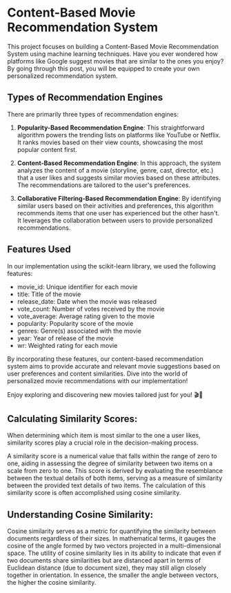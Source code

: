 
#  Content-Based Movie Recommendation System

This project focuses on building a Content-Based Movie Recommendation System using machine learning techniques. Have you ever wondered how platforms like Google suggest movies that are similar to the ones you enjoy? By going through this post, you will be equipped to create your own personalized recommendation system.

## Types of Recommendation Engines
There are primarily three types of recommendation engines:

1. **Popularity-Based Recommendation Engine**: This straightforward algorithm powers the trending lists on platforms like YouTube or Netflix. It ranks movies based on their view counts, showcasing the most popular content first.

2. **Content-Based Recommendation Engine**: In this approach, the system analyzes the content of a movie (storyline, genre, cast, director, etc.) that a user likes and suggests similar movies based on these attributes. The recommendations are tailored to the user's preferences.

3. **Collaborative Filtering-Based Recommendation Engine**: By identifying similar users based on their activities and preferences, this algorithm recommends items that one user has experienced but the other hasn't. It leverages the collaboration between users to provide personalized recommendations.

## Features Used
In our implementation using the scikit-learn library, we used the following features:

- movie_id: Unique identifier for each movie
- title: Title of the movie
- release_date: Date when the movie was released
- vote_count: Number of votes received by the movie
- vote_average: Average rating given to the movie
- popularity: Popularity score of the movie
- genres: Genre(s) associated with the movie
- year: Year of release of the movie
- wr: Weighted rating for each movie

By incorporating these features, our content-based recommendation system aims to provide accurate and relevant movie suggestions based on user preferences and content similarities. Dive into the world of personalized movie recommendations with our implementation!

Enjoy exploring and discovering new movies tailored just for you! 🎬🍿

## Calculating Similarity Scores:

When determining which item is most similar to the one a user likes, similarity scores play a crucial role in the decision-making process.

A similarity score is a numerical value that falls within the range of zero to one, aiding in assessing the degree of similarity between two items on a scale from zero to one. This score is derived by evaluating the resemblance between the textual details of both items, serving as a measure of similarity between the provided text details of two items. The calculation of this similarity score is often accomplished using cosine similarity.

## Understanding Cosine Similarity:

Cosine similarity serves as a metric for quantifying the similarity between documents regardless of their sizes. In mathematical terms, it gauges the cosine of the angle formed by two vectors projected in a multi-dimensional space. The utility of cosine similarity lies in its ability to indicate that even if two documents share similarities but are distanced apart in terms of Euclidean distance (due to document size), they may still align closely together in orientation. In essence, the smaller the angle between vectors, the higher the cosine similarity.


